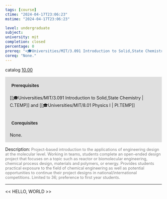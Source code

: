 ```yaml
---
tags: [course]
ctime: "2024-04-17T23:06:23"
mstime: "2024-04-17T23:06:23"

level: undergraduate
subject: 
university: mit
completion: closed
percentage: 0
prereq: "<🎓Universities/MIT/3.091 Introduction to Solid,State Chemistry> and <🎓Universities/MIT/8.01 Physics I>"
coreq: "None."
---
```


catalog [10.00](http://student.mit.edu/catalog/m10a.html#10.00)

<span style="display: block; padding: 15px; background-color: rgb(100, 100, 100, 0.2);"><font id="m_prereq337_0" style="display: block; font-family: Arial, sans-serif; font-weight: bold; padding: 5px">Prerequisites</font><br><span id="prereq337_0">[[🎓Universities/MIT/3.091 Introduction to Solid,State Chemistry | C.TEMP]] and [[🎓Universities/MIT/8.01 Physics I | PI.TEMP]]</span></span>
<span style="display: block; padding: 15px; background-color: rgb(100, 100, 100, 0.2);"><font id="m_coreq337_0" style="display: block; font-family: Arial, sans-serif; font-weight: bold; padding: 5px">Corequisites</font><br><span id="coreq337_0">None.</span></span>

<font style="">Description:</font>
<font style="color: grey; font-size: 0.8rem;">Project-based introduction to the applications of engineering design at the molecular level. Working in teams, students complete an open-ended design project that focuses on a topic such as reactor or biomolecular engineering, chemical process design, materials and polymers, or energy. Provides students practical exposure to the field of chemical engineering as well as potential opportunities to continue their project designs in national/international competitions. Limited to 36; preference to first year students.</font>



---

<< HELLO, WORLD >>
